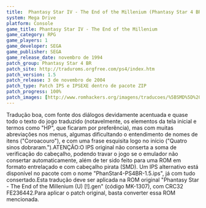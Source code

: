 ```yaml
---
title:  Phantasy Star IV - The End of the Millenium (Phantasy Star 4 BR)
system: Mega Drive
platform: Console
game_title: Phantasy Star IV - The End of the Millenium
game_category: RPG
game_players: 1
game_developer: SEGA
game_publisher: SEGA
game_release_date: novembro de 1994
patch_group: Phantasy Star 4 BR
patch_site: http://traduroms.orgfree.com/ps4/index.htm
patch_version: 1.5
patch_release: 3 de novembro de 2004
patch_type: Patch IPS e IPSEXE dentro de pacote ZIP
patch_progress: 100%
patch_images: [http://www.romhackers.org/imagens/traducoes/%5BSMD%5D%20Phantasy%20Star%20IV%20-%20The%20End%20of%20the%20Millenium%20-%20Phantasy%20Star%204%20BR%20-%201.png,http://www.romhackers.org/imagens/traducoes/%5BSMD%5D%20Phantasy%20Star%20IV%20-%20The%20End%20of%20the%20Millenium%20-%20Phantasy%20Star%204%20BR%20-%202.png,http://www.romhackers.org/imagens/traducoes/%5BSMD%5D%20Phantasy%20Star%20IV%20-%20The%20End%20of%20the%20Millenium%20-%20Phantasy%20Star%204%20BR%20-%203.png]
---
```

Tradução boa, com fonte dos diálogos devidamente acentuada e quase todo o texto do jogo traduzido (notavelmente, os elementos da tela inicial e termos como "HP", que ficaram por preferência), mas com muitas abreviações nos menus, algumas dificultando o entendimento de nomes de itens ("Coroacouro"), e com uma frase esquisita logo no início ("Quatro sinos dobraram.").ATENÇÃO:O IPS original não conserta a soma de verificação do cabeçalho, podendo travar o jogo se o emulador não consertar automaticamente, além de ter sido feito para uma ROM em formato entrelaçado e com cabeçalho pirata (SMD). Um IPS alternativo está disponível no pacote com o nome "PhanStar4-PS4BR-1.5.ips", já com tudo consertado.Esta tradução deve ser aplicada na ROM original "Phantasy Star - The End of the Millenium (U) [!].gen" (código MK-1307), com CRC32 FE236442.Para aplicar o patch original, basta converter essa ROM mencionada.